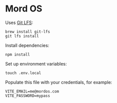 # Mord OS

Uses [Git LFS](https://git-lfs.github.com/):

```
brew install git-lfs
git lfs install
```

Install dependencies:

```
npm install
```

Set up environment variables:


```
touch .env.local
```

Populate this file with your credentials, for example:

```
VITE_EMAIL=me@mordos.com
VITE_PASSWORD=mypass
```